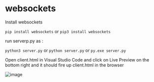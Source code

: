 # websockets

Install websockets

`pip install websockets`
or
`pip3 install websockets`

run serverp.py as :

`python3 server.py`
or
`python server.py`
or
`py.exe server.py`

Open client.html in Visual Studio Code and click on Live Preview on the bottom right and it should fire up client.html in the browser

![image](https://user-images.githubusercontent.com/85973/221402978-2bd4fdd3-28c4-4049-9926-978fcfc739bd.png)
